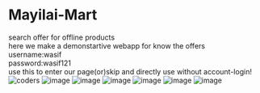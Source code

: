 # Mayilai-Mart<br>
search offer for offline products<br>
here we make a demonstartive webapp for know the offers<br>
username:wasif<br>
password:wasif121<br>
use this to enter our page(or)skip and directly use without account-login! <br>
![coders](https://user-images.githubusercontent.com/106472678/200168526-f2ca8d23-5562-4c3a-a66d-8bf9087a13e0.png)
![image](https://user-images.githubusercontent.com/106472678/200168872-898ab0de-b153-498a-a98b-ad42f3903b86.png)
![image](https://user-images.githubusercontent.com/106472678/200168657-f61676c1-0b1f-477d-9182-f53e49589a8a.png)
![image](https://user-images.githubusercontent.com/106472678/200168855-064ed973-f0da-4188-a773-e175db1bb6a4.png)
![image](https://user-images.githubusercontent.com/106472678/200168753-1f7f9cbe-ac35-4b6b-b051-4e980f55efa9.png)
![image](https://user-images.githubusercontent.com/106472678/200169034-261b6f7f-58e0-436a-930d-2d93b9148ed0.png)
![image](https://user-images.githubusercontent.com/106472678/200169330-763023ca-4bfc-46c7-954f-4c46e6bfcd65.png)


